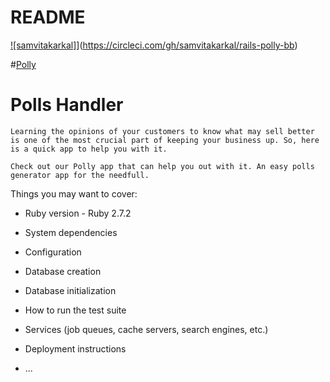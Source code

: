 # README

[![samvitakarkal]](https://circleci.com/gh/samvitakarkal/rails-polly-bb.svg?style=svg)](https://circleci.com/gh/samvitakarkal/rails-polly-bb)
<br/>

#[Polly](https://rails-polly-bb.herokuapp.com/)

# Polls Handler

    Learning the opinions of your customers to know what may sell better is one of the most crucial part of keeping your business up. So, here is a quick app to help you with it. 

    Check out our Polly app that can help you out with it. An easy polls generator app for the needfull.

Things you may want to cover:

* Ruby version - Ruby 2.7.2

* System dependencies

* Configuration

* Database creation

* Database initialization

* How to run the test suite

* Services (job queues, cache servers, search engines, etc.)

* Deployment instructions

* ...
